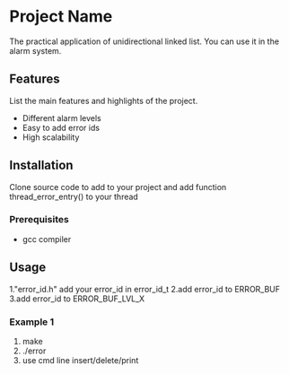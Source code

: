# Project Name

The practical application of unidirectional linked list.
You can use it in the alarm system.

## Features

List the main features and highlights of the project.

- Different alarm levels
- Easy to add error ids
- High scalability

## Installation

Clone source code to add to your project and add function thread_error_entry() to your thread

### Prerequisites

- gcc compiler

## Usage

1."error_id.h" add your error_id in error_id_t
2.add error_id to ERROR_BUF
3.add error_id to ERROR_BUF_LVL_X

### Example 1

1. make 
2. ./error
3. use cmd line insert/delete/print

